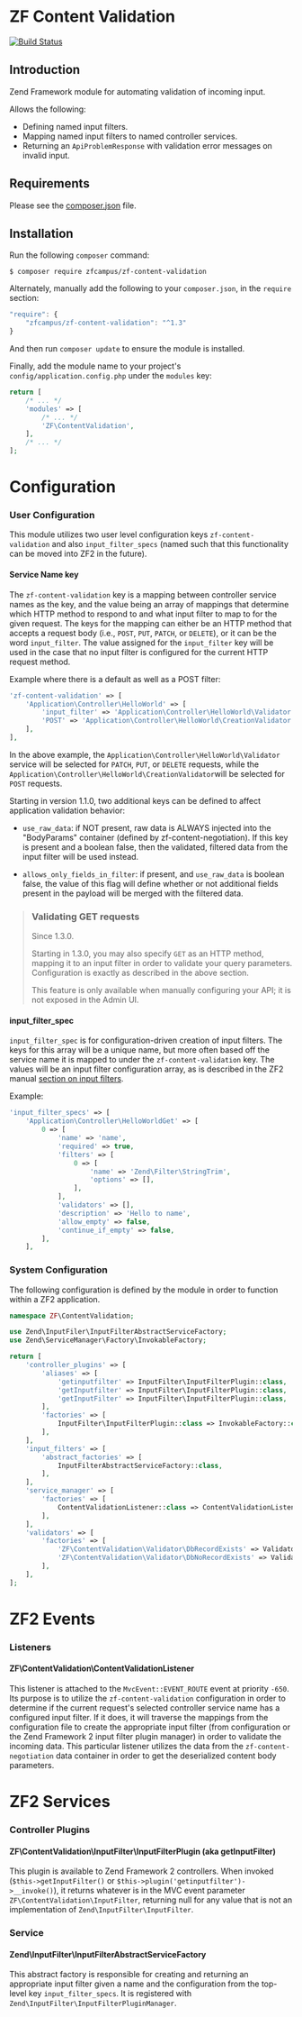 ZF Content Validation
=====================

[![Build Status](https://travis-ci.org/zfcampus/zf-content-validation.png)](https://travis-ci.org/zfcampus/zf-content-validation)

Introduction
------------

Zend Framework module for automating validation of incoming input.

Allows the following:

- Defining named input filters.
- Mapping named input filters to named controller services.
- Returning an `ApiProblemResponse` with validation error messages on invalid input.

Requirements
------------
  
Please see the [composer.json](composer.json) file.

Installation
------------

Run the following `composer` command:

```console
$ composer require zfcampus/zf-content-validation
```

Alternately, manually add the following to your `composer.json`, in the `require` section:

```javascript
"require": {
    "zfcampus/zf-content-validation": "^1.3"
}
```

And then run `composer update` to ensure the module is installed.

Finally, add the module name to your project's `config/application.config.php` under the `modules`
key:

```php
return [
    /* ... */
    'modules' => [
        /* ... */
        'ZF\ContentValidation',
    ],
    /* ... */
];
```

Configuration
=============

### User Configuration

This module utilizes two user level configuration keys `zf-content-validation` and also
`input_filter_specs` (named such that this functionality can be moved into ZF2 in the future).

#### Service Name key

The `zf-content-validation` key is a mapping between controller service names as the key, and the
value being an array of mappings that determine which HTTP method to respond to and what input
filter to map to for the given request.  The keys for the mapping can either be an HTTP method that
accepts a request body (i.e., `POST`, `PUT`, `PATCH`, or `DELETE`), or it can be the word
`input_filter`. The value assigned for the `input_filter` key will be used in the case that no input
filter is configured for the current HTTP request method.

Example where there is a default as well as a POST filter:

```php
'zf-content-validation' => [
    'Application\Controller\HelloWorld' => [
        'input_filter' => 'Application\Controller\HelloWorld\Validator',
        'POST' => 'Application\Controller\HelloWorld\CreationValidator',
    ],
],
```

In the above example, the `Application\Controller\HelloWorld\Validator` service will be selected for
`PATCH`, `PUT`, or `DELETE` requests, while the `Application\Controller\HelloWorld\CreationValidator`will be selected for `POST` requests.

Starting in version 1.1.0, two additional keys can be defined to affect application validation
behavior:

- `use_raw_data`: if NOT present, raw data is ALWAYS injected into the "BodyParams" container (defined
  by zf-content-negotiation).  If this key is present and a boolean false, then the validated,
  filtered data from the input filter will be used instead.

- `allows_only_fields_in_filter`: if present, and `use_raw_data` is boolean false, the value of this
  flag will define whether or not additional fields present in the payload will be merged with the
  filtered data.

> ### Validating GET requests
>
> Since 1.3.0.
>
> Starting in 1.3.0, you may also specify `GET` as an HTTP method, mapping it to
> an input filter in order to validate your query parameters. Configuration is
> exactly as described in the above section.
>
> This feature is only available when manually configuring your API; it is not
> exposed in the Admin UI.

#### input_filter_spec

`input_filter_spec` is for configuration-driven creation of input filters.  The keys for this array
will be a unique name, but more often based off the service name it is mapped to under the
`zf-content-validation` key.  The values will be an input filter configuration array, as is
described in the ZF2 manual [section on input
filters](http://zf2.readthedocs.org/en/latest/modules/zend.input-filter.intro.html).

Example:

```php
'input_filter_specs' => [
    'Application\Controller\HelloWorldGet' => [
        0 => [
            'name' => 'name',
            'required' => true,
            'filters' => [
                0 => [
                    'name' => 'Zend\Filter\StringTrim',
                    'options' => [],
                ],
            ],
            'validators' => [],
            'description' => 'Hello to name',
            'allow_empty' => false,
            'continue_if_empty' => false,
        ],
    ],
```

### System Configuration

The following configuration is defined by the module in order to function within a ZF2 application.

```php
namespace ZF\ContentValidation;

use Zend\InputFiler\InputFilterAbstractServiceFactory;
use Zend\ServiceManager\Factory\InvokableFactory;

return [
    'controller_plugins' => [
        'aliases' => [
            'getinputfilter' => InputFilter\InputFilterPlugin::class,
            'getInputfilter' => InputFilter\InputFilterPlugin::class,
            'getInputFilter' => InputFilter\InputFilterPlugin::class,
        ],
        'factories' => [
            InputFilter\InputFilterPlugin::class => InvokableFactory::class,
        ],
    ],
    'input_filters' => [
        'abstract_factories' => [
            InputFilterAbstractServiceFactory::class,
        ],
    ],
    'service_manager' => [
        'factories' => [
            ContentValidationListener::class => ContentValidationListenerFactory::class,
        ],
    ],
    'validators' => [
        'factories' => [
            'ZF\ContentValidation\Validator\DbRecordExists' => Validator\Db\RecordExistsFactory::class,
            'ZF\ContentValidation\Validator\DbNoRecordExists' => Validator\Db\NoRecordExistsFactory::class,
        ],
    ],
];
```

ZF2 Events
==========

### Listeners

#### ZF\ContentValidation\ContentValidationListener

This listener is attached to the `MvcEvent::EVENT_ROUTE` event at priority `-650`.  Its purpose is
to utilize the `zf-content-validation` configuration in order to determine if the current request's
selected controller service name has a configured input filter.  If it does, it will traverse the
mappings from the configuration file to create the appropriate input filter (from configuration or
the Zend Framework 2 input filter plugin manager) in order to validate the incoming data.  This
particular listener utilizes the data from the `zf-content-negotiation` data container in order to
get the deserialized content body parameters.

ZF2 Services
============

### Controller Plugins

#### ZF\ContentValidation\InputFilter\InputFilterPlugin (aka getInputFilter)

This plugin is available to Zend Framework 2 controllers. When invoked (`$this->getInputFilter()` or
`$this->plugin('getinputfilter')->__invoke()`), it returns whatever is in the MVC event parameter
`ZF\ContentValidation\InputFilter`, returning null for any value that is not an implementation of
`Zend\InputFilter\InputFilter`.

### Service

#### Zend\InputFilter\InputFilterAbstractServiceFactory

This abstract factory is responsible for creating and returning an appropriate input filter given
a name and the configuration from the top-level key `input_filter_specs`. It is registered with
`Zend\InputFilter\InputFilterPluginManager`.
